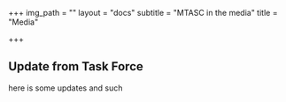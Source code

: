 +++
img_path = ""
layout = "docs"
subtitle = "MTASC in the media"
title = "Media"

+++
## Update from Task Force

here is some updates and such